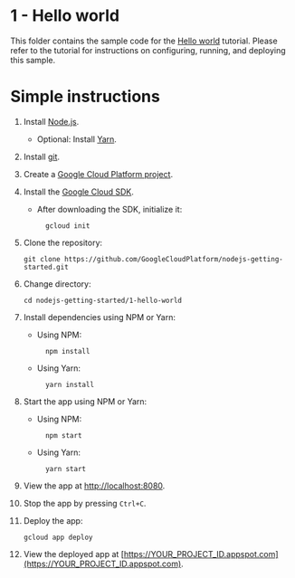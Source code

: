 # 1 - Hello world

This folder contains the sample code for the [Hello world][step-1]
tutorial. Please refer to the tutorial for instructions on configuring, running,
and deploying this sample.

[step-1]: https://cloud.google.com/nodejs/getting-started/hello-world

# Simple instructions

1.  Install [Node.js](https://nodejs.org/en/).

    * Optional: Install [Yarn](https://yarnpkg.com/).

1.  Install [git](https://git-scm.com/).
1.  Create a [Google Cloud Platform project](https://console.cloud.google.com).
1.  Install the [Google Cloud SDK](https://cloud.google.com/sdk/).

    * After downloading the SDK, initialize it:

            gcloud init

1.  Clone the repository:

        git clone https://github.com/GoogleCloudPlatform/nodejs-getting-started.git

1.  Change directory:

        cd nodejs-getting-started/1-hello-world

1.  Install dependencies using NPM or Yarn:

    * Using NPM:

            npm install

    * Using Yarn:

            yarn install

1.  Start the app using NPM or Yarn:

    * Using NPM:

            npm start

    * Using Yarn:

            yarn start

1.  View the app at [http://localhost:8080](http://localhost:8080).

1.  Stop the app by pressing `Ctrl+C`.

1.  Deploy the app:

        gcloud app deploy

1.  View the deployed app at [https://YOUR_PROJECT_ID.appspot.com](https://YOUR_PROJECT_ID.appspot.com).
